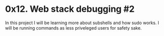 # 0x12. Web stack debugging #2
In this project I will be learning more about subshells and how sudo works. I will be running commands as less priveleged users for safety sake.
